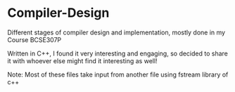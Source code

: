 # Compiler-Design
Different stages of compiler design and implementation, mostly done in my Course BCSE307P

Written in C++, I found it very interesting and engaging, so decided to share it with whoever else might find it interesting as well!

Note: Most of these files take input from another file using fstream library of c++
